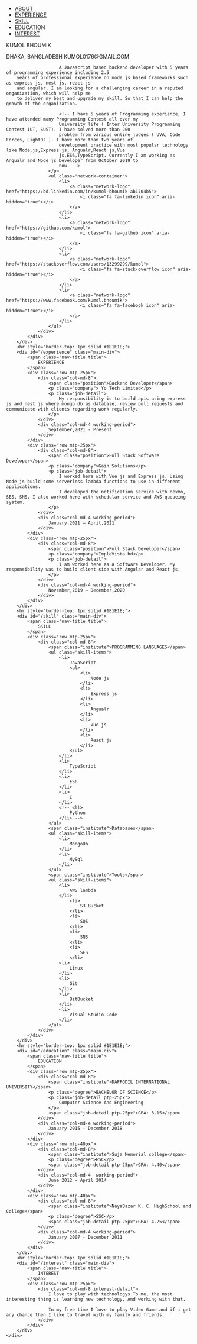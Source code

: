 <!DOCTYPE html>
<html>

<head>
    <title>Resume</title>
    <link rel="stylesheet" href="./assets/styles/mystyle.css">
    <link rel="stylesheet" href="./assets/styles/bootstrap.css">
    <link rel="stylesheet" href="./logos/icons/fontAwesome.css">
    <link rel="stylesheet" href="https://cdnjs.cloudflare.com/ajax/libs/font-awesome/4.7.0/css/font-awesome.min.css">
</head>

<body class="container-fluid p-0px">
    <div class="col-md-3 p-0px">
        <div class="col-md-3 sidenavbar">
            <ul>
                <li class="nav-items">
                    <a class="nav-item-title active" href="#/about">
                        ABOUT
                    </a>
                </li>
                <li class="nav-items">
                    <a class="nav-item-title" href="#/experience">
                        EXPERIENCE
                    </a>
                </li>
                <li class="nav-items">
                    <a class="nav-item-title" href="#/skill">
                        SKILL
                    </a>
                </li>
                <li class="nav-items">
                    <a href="#/education" class="nav-item-title">
                        EDUCATION
                    </a>
                </li>
                <li class="nav-items">
                    <a class="nav-item-title" href="#/interest">
                        INTEREST
                    </a>
                </li>
            </ul>
        </div>
    </div>
    <div class="body-container col-md-9">
        <div id="/about" class="main main-div">
            <div>
                <span class="name">
                    <span class="myName">KUMOL</span>
                    <span class="title myNameTitle">BHOUMIK</span>
                </span>
                <p style="text-transform: capitalize;" class="address">
                    <span>DHAKA, BANGLADESH</span>
                    <a>KUMOL0176@GMAIL.COM</a>
                </p>
                <div>
                    <p class="about-detail">

                        A Javascript based backend developer with 5 years of programming experience including 2.5                
        years of professional experience on node js based frameworks such as express js, nest js, react js 
        and angular. I am looking for a challenging career in a reputed organization, which will help me 
        to deliver my best and upgrade my skill. So that I can help the growth of the organization.

                        <!-- I have 5 years of Programming experience, I have attended many Programming Contest all over my
                        University life ( Inter University Programming Contest IUT, SUST). I have solved more than 200
                        problem from various online judges ( UVA, Code Forces, LightOJ ). I have more than two years of
                        development practice with most popular technology like Node.js,Express js, Angualr,React js,Vue
                        js,ES6,TypeScript. Currently I am working as Angualr and Node js Developer from October 2019 to
                        now. -->
                    </p>
                    <ul class="network-container">
                        <li>
                            <a class="network-logo" href="https://bd.linkedin.com/in/kumol-bhoumik-ab1704b5">
                                <i class="fa fa-linkedin icon" aria-hidden="true"></i>
                            </a>
                        </li>
                        <li>
                            <a class="network-logo" href="https://github.com/kumol">
                                <i class="fa fa-github icon" aria-hidden="true"></i>
                            </a>
                        </li>
                        <li>
                            <a class="network-logo" href="https://stackoverflow.com/users/13299299/kumol">
                                <i class="fa fa-stack-overflow icon" aria-hidden="true"></i>
                            </a>
                        </li>
                        <li>
                            <a class="network-logo" href="https://www.facebook.com/kumol.bhoumik">
                                <i class="fa fa-facebook icon" aria-hidden="true"></i>
                            </a>
                        </li>
                    </ul>
                </div>
            </div>
        </div>
        <hr style="border-top: 1px solid #1E1E1E;">
        <div id="/experience" class="main-div">
            <span class="nav-title title">
                EXPERIENCE
            </span>
            <div class="row mtp-25px">
                <div class="col-md-8">
                    <span class="position">Backend Developer</span>
                    <p class="company"> Yo Tech Limited</p>
                    <p class="job-detail">
                        My responsibility is to build apis using express js and nest js where mongo db as database, review pull requests and communicate with clients regarding work regularly.
                    </p>
                </div>
                <div class="col-md-4 working-period">
                    September,2021 - Present
                </div>
            </div>
            <div class="row mtp-25px">
                <div class="col-md-8">
                    <span class="position">Full Stack Software Developer</span>
                    <p class="company">Gain Solutions</p>
                    <p class="job-detail">
                        I worked here with Vue js and Express js. Using Node js build some serverless lambda functions to use in different applications.
                        I developed the notification service with nexmo, SES, SNS. I also worked here with schedular service and AWS queueing system. 
                    </p>
                </div>
                <div class="col-md-4 working-period">
                    January,2021 – April,2021
                </div>
            </div>
            <div class="row mtp-25px">
                <div class="col-md-8">
                    <span class="position">Full Stack Developer</span>
                    <p class="company">ImpleVista bd</p>
                    <p class="job-detail">
                        I am worked here as a Software Developer. My responsibility was to build client side with Angular and React js.
                    </p>
                </div>
                <div class="col-md-4 working-period">
                    November,2019 – December,2020
                </div>
            </div>
        </div>
        <hr style="border-top: 1px solid #1E1E1E;">
        <div id="/skill" class="main-div">
            <span class="nav-title title">
                SKILL
            </span>
            <div class="row mtp-25px">
                <div class="col-md-8">
                    <span class="institute">PROGRAMMING LANGUAGES</span>
                    <ul class="skill-items">
                        <li>
                            JavaScript
                            <ul>
                                <li>
                                    Node js
                                </li>
                                <li>
                                    Express js
                                </li>
                                <li>
                                    Angualr
                                </li>
                                <li>
                                    Vue js
                                </li>
                                <li>
                                    React js
                                </li>
                            </ul>
                        </li>
                        <li>
                            TypeScript
                        </li>
                        <li>
                            ES6
                        </li>
                        <li>
                            C
                        </li>
                        <!-- <li>
                            Python
                        </li> -->
                    </ul>
                    <span class="institute">Databases</span>
                    <ul class="skill-items">
                        <li>
                            MongoDb
                        </li>
                        <li>
                            MySql
                        </li>
                    </ul>
                    <span class="institute">Tools</span>
                    <ul class="skill-items">
                        <li>
                            AWS lambda
                        </li>
                            <li>
                                S3 Bucket
                            </li>
                            <li>
                                SQS
                            </li>
                            <li>
                                SNS
                            </li>
                            <li>
                                SES
                            </li>
                        <li>
                            Linux
                        </li>
                        <li>
                            Git
                        </li>
                        <li>
                            BitBucket
                        </li>
                        <li>
                            Visual Studio Code
                        </li>
                    </ul>
                </div>
            </div>
        </div>
        <hr style="border-top: 1px solid #1E1E1E;">
        <div id="/education" class="main-div">
            <span class="nav-title title">
                EDUCATION
            </span>
            <div class="row mtp-25px">
                <div class="col-md-8">
                    <span class="institute">DAFFODIL INTERNATIONAL UNIVERSITY</span>
                    <p class="degree">BACHELOR OF SCIENCE</p>
                    <p class="job-detail ptp-25px">
                        Computer Science And Engineering
                    </p>
                    <span class="job-detail ptp-25px">GPA: 3.15</span>
                </div>
                <div class="col-md-4 working-period">
                    January 2015 - December 2018
                </div>
            </div>
            <div class="row mtp-40px">
                <div class="col-md-8">
                    <span class="institute">Suja Memorial college</span>
                    <p class="degree">HSC</p>
                    <span class="job-detail ptp-25px">GPA: 4.40</span>
                </div>
                <div class="col-md-4  working-period">
                    June 2012 - April 2014
                </div>
            </div>
            <div class="row mtp-40px">
                <div class="col-md-8">
                    <span class="institute">NayaBazar K. C. HighSchool and College</span>
                    <p class="degree">SSC</p>
                    <span class="job-detail ptp-25px">GPA: 4.25</span>
                </div>
                <div class="col-md-4 working-period">
                    January 2007 - December 2011
                </div>
            </div>
        </div>
        <hr style="border-top: 1px solid #1E1E1E;">
        <div id="/interest" class="main-div">
            <span class="nav-title title">
                INTEREST
            </span>
            <div class="row mtp-25px">
                <div class="col-md-8 interest-detail">
                    I love to play with technologys.To me, the most interesting thing is learning new technology, And working with that.

                    In my free time I love to play Video Game and if i get any chance then I like to travel with my family and friends.
                </div>
            </div>
        </div>
    </div>
</body>

</html>